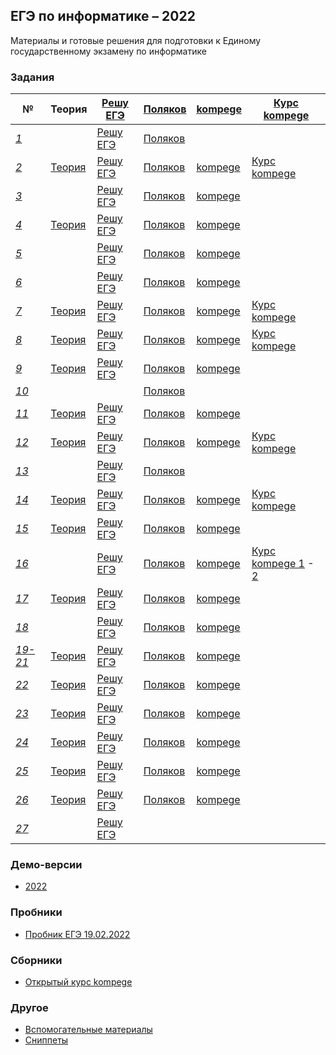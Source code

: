 ## ЕГЭ по информатике – 2022
Материалы и готовые решения для подготовки к Единому государственному экзамену по информатике

### Задания

|  № | Теория | [Решу ЕГЭ](https://inf-ege.sdamgia.ru/) | [Поляков](https://kpolyakov.spb.ru/school/ege/generate.htm) | [kompege](https://kompege.ru/) | [Курс kompege](https://kompege.ru/course) |
|----|-----------------|-------------------|------------------|------------------|-|
| *[1](01)* | <!--[Теория](01/README.md)--> | [Решу ЕГЭ](01/sdamgia) | [Поляков](01/kpolyakov) | <!--[kompege](01/kompege)--> |
| *[2](02)* | [Теория](02/README.md) | [Решу ЕГЭ](02/sdamgia) | [Поляков](02/kpolyakov) | [kompege](02/kompege) | [Курс kompege](kompege/Открытый%20курс/05) |
| *[3](03)* | <!--[Теория](03/README.md)--> | [Решу ЕГЭ](03/sdamgia) | [Поляков](03/kpolyakov) | [kompege](03/kompege) |
| *[4](04)* | [Теория](04/README.md) | [Решу ЕГЭ](04/sdamgia) | [Поляков](04/kpolyakov) | [kompege](04/kompege) |
| *[5](05)* | <!--[Теория](05/README.md)--> | [Решу ЕГЭ](05/sdamgia) | [Поляков](05/kpolyakov) | [kompege](05/kompege) |
| *[6](06)* | <!--[Теория](06/README.md)--> | [Решу ЕГЭ](06/sdamgia) | [Поляков](06/kpolyakov) | [kompege](06/kompege) |
| *[7](07)* | [Теория](07/README.md) | [Решу ЕГЭ](07/sdamgia) | [Поляков](07/kpolyakov) | [kompege](07/kompege) | [Курс kompege](kompege/Открытый%20курс/02) |
| *[8](08)* | [Теория](08/README.md) | [Решу ЕГЭ](08/sdamgia) | [Поляков](08/kpolyakov) | [kompege](08/kompege) | [Курс kompege](kompege/Открытый%20курс/03) |
| *[9](09)* | [Теория](09/README.md) | [Решу ЕГЭ](09/sdamgia) | [Поляков](09/kpolyakov) | [kompege](09/kompege) |
| *[10](10)* | <!--[Теория](10/README.md)--> | <!--[Решу ЕГЭ](10/sdamgia)--> | [Поляков](10/kpolyakov) | <!--[kompege](10/kompege)--> |
| *[11](11)* | [Теория](11/README.md) | [Решу ЕГЭ](11/sdamgia) | [Поляков](11/kpolyakov) | [kompege](11/kompege) |
| *[12](12)* | [Теория](12/README.md) | [Решу ЕГЭ](12/sdamgia) | [Поляков](12/kpolyakov) | [kompege](12/kompege) | [Курс kompege](kompege/Открытый%20курс/12) |
| *[13](13)* | <!--[Теория](13/README.md)--> | [Решу ЕГЭ](13/sdamgia) | [Поляков](13/kpolyakov) | <!--[kompege](13/kompege)--> |
| *[14](14)* | [Теория](14/README.md) | [Решу ЕГЭ](14/sdamgia) | [Поляков](14/kpolyakov) | [kompege](14/kompege) | [Курс kompege](kompege/Открытый%20курс/04) |
| *[15](15)* | [Теория](15/README.md) | [Решу ЕГЭ](15/sdamgia) | [Поляков](15/kpolyakov) | [kompege](15/kompege) |
| *[16](16)* | <!--[Теория](16/README.md)--> | [Решу ЕГЭ](16/sdamgia) | [Поляков](16/kpolyakov) | [kompege](16/kompege) | [Курс kompege 1](kompege/Открытый%20курс/13) - [2](kompege/Открытый%20курс/14) |
| *[17](17)* | [Теория](17/README.md) | [Решу ЕГЭ](17/sdamgia) | [Поляков](17/kpolyakov) | [kompege](17/kompege) |
| *[18](18)* | <!--[Теория](18/README.md)--> | [Решу ЕГЭ](18/sdamgia) | [Поляков](18/kpolyakov) | [kompege](18/kompege) |
| *[19-21](19-21)* | [Теория](19-21/README.md) | [Решу ЕГЭ](19-21/sdamgia) | [Поляков](19-21/kpolyakov) | [kompege](19-21/kompege) |
| *[22](22)* | [Теория](22/README.md) | [Решу ЕГЭ](22/sdamgia) | [Поляков](22/kpolyakov) | [kompege](22/kompege) |
| *[23](23)* | [Теория](23/README.md) | [Решу ЕГЭ](23/sdamgia) | [Поляков](23/kpolyakov) | [kompege](23/kompege) |
| *[24](24)* | [Теория](24/README.md) | [Решу ЕГЭ](24/sdamgia) | [Поляков](24/kpolyakov) | [kompege](24/kompege) |
| *[25](25)* | [Теория](25/README.md) | [Решу ЕГЭ](25/sdamgia) | [Поляков](25/kpolyakov) | [kompege](25/kompege) |
| *[26](26)* | [Теория](26/README.md) | [Решу ЕГЭ](26/sdamgia) | [Поляков](26/kpolyakov) | [kompege](26/kompege) |
| *[27](27)* | <!--[Теория](27/README.md)--> | [Решу ЕГЭ](27/sdamgia) | <!--[Поляков](27/kpolyakov)--> | <!--[kompege](27/kompege)--> |

<!--
#### Задание 1
* [Решения заданий Решу ЕГЭ](01/sdamgia)
* [Решения заданий Полякова](01/kpolyakov)

#### Задание 2
* [Теория](02/README.md)
* [Решения заданий Решу ЕГЭ](02/sdamgia)
* [Решения заданий Полякова](02/kpolyakov)
* [Решения заданий kompege](02/kompege)

#### Задание 3
* [Решения заданий Решу ЕГЭ](03/sdamgia)
* [Решения заданий Полякова](03/kpolyakov)
* [Решения заданий kompege](03/kompege)

#### Задание 4
* [Теория](04/README.md)
* [Решения заданий Решу ЕГЭ](04/sdamgia)
* [Решения заданий Полякова](04/kpolyakov)

#### Задание 5
* [Решения заданий Решу ЕГЭ](05/sdamgia)
* [Решения заданий Полякова](05/kpolyakov)

#### Задание 6
* [Решения заданий Решу ЕГЭ](06/sdamgia)
* [Решения заданий Полякова](06/kpolyakov)

#### Задание 7
* [Теория](07/README.md)
* [Решения заданий Решу ЕГЭ](07/sdamgia)
* [Решения заданий Полякова](07/kpolyakov)

#### Задание 8
* [Решения заданий Решу ЕГЭ](08/sdamgia)
* [Решения заданий Полякова](08/kpolyakov)


#### Задание 9
* [Теория](09/README.md)
* [Решения заданий Решу ЕГЭ](09/sdamgia)
* [Решения заданий Полякова](09/kpolyakov)
* [Решения заданий kompege](09/kompege)

#### Задание 10
* [Решения заданий Полякова](10/kpolyakov)

#### Задание 11
* [Теория](11/README.md)
* [Решения заданий Решу ЕГЭ](11/sdamgia)
* [Решения заданий Полякова](11/kpolyakov)

#### Задание 12
* [Теория](12/README.md)
* [Решения заданий Решу ЕГЭ](12/sdamgia)
* [Решения заданий Полякова](12/kpolyakov)
* [Решения заданий kompege](12/kompege)

#### Задание 13
* [Решения заданий Решу ЕГЭ](13/sdamgia)
* [Решения заданий Полякова](13/kpolyakov)

#### Задание 14
* [Теория](14/README.md)
* [Решения заданий Решу ЕГЭ](14/sdamgia)
* [Решения заданий Полякова](14/kpolyakov)

#### Задание 15
* [Теория](15/README.md)
* [Решения заданий Решу ЕГЭ](15/sdamgia)
* [Решения заданий Полякова](15/kpolyakov)

#### Задание 16
* [Решения заданий Решу ЕГЭ](16/sdamgia)
* [Решения заданий Полякова](16/kpolyakov)

#### Задание 17
* [Теория](17/README.md)
* [Решения заданий Решу ЕГЭ](17/sdamgia)
* [Решения заданий Полякова](17/kpolyakov)
* [Решения заданий kompege](17/kompege)

#### Задание 18
* [Решения заданий Решу ЕГЭ](18/sdamgia)
* [Решения заданий Полякова](18/kpolyakov)
* [Решения заданий kompege](18/kompege)

#### Задание 19-21
* [Теория](19-21/README.md)
  * [Шаблоны решения заданий 19-21](19-21/template.md)
* [Решения заданий Решу ЕГЭ](19-21/sdamgia)
* [Решения заданий Полякова](19-21/kpolyakov)
* [Решения заданий kompege](19-21/kompege)

#### Задание 22
* [Теория](22/README.md)
* [Решения заданий Решу ЕГЭ](22/sdamgia)
* [Решения заданий Полякова](22/kpolyakov)

#### Задание 23
* [Теория](23/README.md)
* [Решения заданий Решу ЕГЭ](23/sdamgia)
* [Решения заданий Полякова](23/kpolyakov)

#### Задание 24
* [Теория](24/README.md)
* [Решения заданий Решу ЕГЭ](24/sdamgia)
* [Решения заданий Полякова](24/kpolyakov)
* [Решения заданий kompege](24/kompege)

#### Задание 25
* [Теория](25/theory.md)
* [Решения заданий Решу ЕГЭ](25/sdamgia)
* [Решения заданий Полякова](25/kpolyakov)


#### Задание 26
* [Решения заданий Решу ЕГЭ](26/sdamgia)
* [Решения заданий Полякова](26/kpolyakov)

#### Задание 27
* [Решения заданий Решу ЕГЭ](26/sdamgia)
-->

### Демо-версии
* [2022](demo/demo2022)

### Пробники
* [Пробник ЕГЭ 19.02.2022](/other/Пробник%20ЕГЭ%2019.02.2022)

### Сборники
* [Открытый курс kompege](/kompege/Открытый%20курс)

### Другое
* [Вспомогательные материалы](Материалы/_main.md)
* [Сниппеты](snippets)

<!--
### Источники
* [Решу ЕГЭ](https://inf-ege.sdamgia.ru/)
* [Поляков](https://kpolyakov.spb.ru/school/ege/generate.htm)
* [kompege](https://kompege.ru/)
-->
